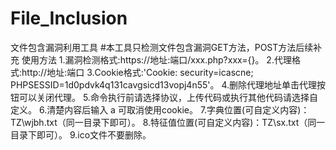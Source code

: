 # File_Inclusion
文件包含漏洞利用工具
#本工具只检测文件包含漏洞GET方法，POST方法后续补充
使用方法
1.漏洞检测格式:https://地址:端口/xxx.php?xxx={}。
2.代理格式:http://地址:端口
3.Cookie格式:'Cookie: security=icascne; PHPSESSID=1d0pdvk4q131cavgsicd13vopj4n55'。
4.删除代理地址单击代理按钮可以关闭代理。
5.命令执行前请选择协议，上传代码或执行其他代码请选择自定义。
6.清楚内容后输入 a 可取消使用cookie。
7.字典位置(可自定义内容)：TZ\wjbh.txt（同一目录下即可）。
8.特征值位置(可自定义内容)：TZ\sx.txt（同一目录下即可）。
9.ico文件不要删除。
